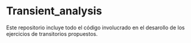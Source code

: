 # Transient_analysis

Este repositorio incluye todo el código involucrado en el desarollo de los ejercicios de transitorios propuestos. 

